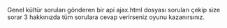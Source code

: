 Genel kültür soruları gönderen bir api ajax.html dosyası soruları çekip size sorar 3 hakkınızda tüm sorulara cevap verirseniz oyunu kazanırsınız.

